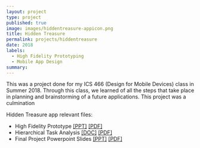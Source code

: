 ```yaml
---
layout: project
type: project
published: true
image: images/hiddentreasure-appicon.png
title: Hidden Treasure
permalink: projects/hiddentreasure
date: 2018
labels:
  - High Fidelity Prototyping
  - Mobile App Design
summary: 
---
```


This was a project done for my ICS 466 (Design for Mobile Devices) class in Summer 2018. Through this class, we learned of all the steps that take place in planning and brainstorming of a future applications. This project was a culmination


Hidden Treasure app relevant files:
  - High Fidelity Prototype [[PPT]](https://aprilbala.github.io/files/hiddentreasure/AprilBala-HiddenTreasureHFP.pptx) [[PDF]](https://aprilbala.github.io/files/hiddentreasure/AprilBala-HiddenTreasureHFP.pdf)
  - Hierarchical Task Analysis [[DOC]](https://aprilbala.github.io/files/hiddentreasure/HTA-FinalProject.docx) [[PDF]](https://aprilbala.github.io/files/hiddentreasure/HTA-FinalProject.pdf)
  - Final Project Powerpoint Slides [[PPT]](https://aprilbala.github.io/files/hiddentreasure/ICS466-AprilBala-FinalProject.pptx) [[PDF]](https://aprilbala.github.io/files/hiddentreasure/ICS466-AprilBala-FinalProject.pdf)